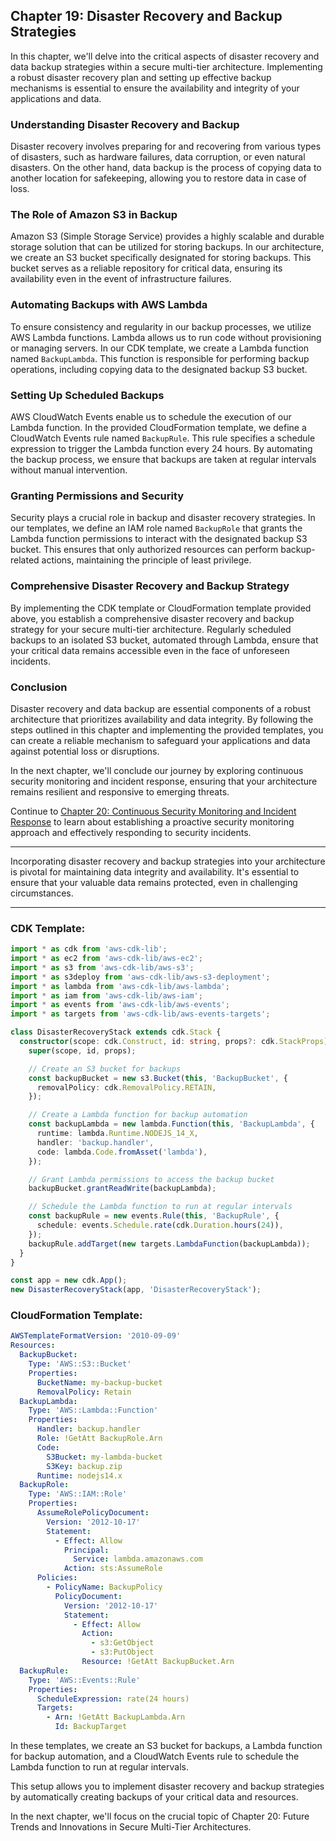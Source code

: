 ## Chapter 19: Disaster Recovery and Backup Strategies

In this chapter, we'll delve into the critical aspects of disaster recovery and data backup strategies within a secure multi-tier architecture. Implementing a robust disaster recovery plan and setting up effective backup mechanisms is essential to ensure the availability and integrity of your applications and data.

### Understanding Disaster Recovery and Backup

Disaster recovery involves preparing for and recovering from various types of disasters, such as hardware failures, data corruption, or even natural disasters. On the other hand, data backup is the process of copying data to another location for safekeeping, allowing you to restore data in case of loss.

### The Role of Amazon S3 in Backup

Amazon S3 (Simple Storage Service) provides a highly scalable and durable storage solution that can be utilized for storing backups. In our architecture, we create an S3 bucket specifically designated for storing backups. This bucket serves as a reliable repository for critical data, ensuring its availability even in the event of infrastructure failures.

### Automating Backups with AWS Lambda

To ensure consistency and regularity in our backup processes, we utilize AWS Lambda functions. Lambda allows us to run code without provisioning or managing servers. In our CDK template, we create a Lambda function named `BackupLambda`. This function is responsible for performing backup operations, including copying data to the designated backup S3 bucket.

### Setting Up Scheduled Backups

AWS CloudWatch Events enable us to schedule the execution of our Lambda function. In the provided CloudFormation template, we define a CloudWatch Events rule named `BackupRule`. This rule specifies a schedule expression to trigger the Lambda function every 24 hours. By automating the backup process, we ensure that backups are taken at regular intervals without manual intervention.

### Granting Permissions and Security

Security plays a crucial role in backup and disaster recovery strategies. In our templates, we define an IAM role named `BackupRole` that grants the Lambda function permissions to interact with the designated backup S3 bucket. This ensures that only authorized resources can perform backup-related actions, maintaining the principle of least privilege.

### Comprehensive Disaster Recovery and Backup Strategy

By implementing the CDK template or CloudFormation template provided above, you establish a comprehensive disaster recovery and backup strategy for your secure multi-tier architecture. Regularly scheduled backups to an isolated S3 bucket, automated through Lambda, ensure that your critical data remains accessible even in the face of unforeseen incidents.

### Conclusion

Disaster recovery and data backup are essential components of a robust architecture that prioritizes availability and data integrity. By following the steps outlined in this chapter and implementing the provided templates, you can create a reliable mechanism to safeguard your applications and data against potential loss or disruptions.

In the next chapter, we'll conclude our journey by exploring continuous security monitoring and incident response, ensuring that your architecture remains resilient and responsive to emerging threats.

Continue to [Chapter 20: Continuous Security Monitoring and Incident Response](link-to-chapter-20) to learn about establishing a proactive security monitoring approach and effectively responding to security incidents.

---

Incorporating disaster recovery and backup strategies into your architecture is pivotal for maintaining data integrity and availability. It's essential to ensure that your valuable data remains protected, even in challenging circumstances.

---

### CDK Template:

```typescript
import * as cdk from 'aws-cdk-lib';
import * as ec2 from 'aws-cdk-lib/aws-ec2';
import * as s3 from 'aws-cdk-lib/aws-s3';
import * as s3deploy from 'aws-cdk-lib/aws-s3-deployment';
import * as lambda from 'aws-cdk-lib/aws-lambda';
import * as iam from 'aws-cdk-lib/aws-iam';
import * as events from 'aws-cdk-lib/aws-events';
import * as targets from 'aws-cdk-lib/aws-events-targets';

class DisasterRecoveryStack extends cdk.Stack {
  constructor(scope: cdk.Construct, id: string, props?: cdk.StackProps) {
    super(scope, id, props);

    // Create an S3 bucket for backups
    const backupBucket = new s3.Bucket(this, 'BackupBucket', {
      removalPolicy: cdk.RemovalPolicy.RETAIN,
    });

    // Create a Lambda function for backup automation
    const backupLambda = new lambda.Function(this, 'BackupLambda', {
      runtime: lambda.Runtime.NODEJS_14_X,
      handler: 'backup.handler',
      code: lambda.Code.fromAsset('lambda'),
    });

    // Grant Lambda permissions to access the backup bucket
    backupBucket.grantReadWrite(backupLambda);

    // Schedule the Lambda function to run at regular intervals
    const backupRule = new events.Rule(this, 'BackupRule', {
      schedule: events.Schedule.rate(cdk.Duration.hours(24)),
    });
    backupRule.addTarget(new targets.LambdaFunction(backupLambda));
  }
}

const app = new cdk.App();
new DisasterRecoveryStack(app, 'DisasterRecoveryStack');
```

### CloudFormation Template:

```yaml
AWSTemplateFormatVersion: '2010-09-09'
Resources:
  BackupBucket:
    Type: 'AWS::S3::Bucket'
    Properties:
      BucketName: my-backup-bucket
      RemovalPolicy: Retain
  BackupLambda:
    Type: 'AWS::Lambda::Function'
    Properties:
      Handler: backup.handler
      Role: !GetAtt BackupRole.Arn
      Code:
        S3Bucket: my-lambda-bucket
        S3Key: backup.zip
      Runtime: nodejs14.x
  BackupRole:
    Type: 'AWS::IAM::Role'
    Properties:
      AssumeRolePolicyDocument:
        Version: '2012-10-17'
        Statement:
          - Effect: Allow
            Principal:
              Service: lambda.amazonaws.com
            Action: sts:AssumeRole
      Policies:
        - PolicyName: BackupPolicy
          PolicyDocument:
            Version: '2012-10-17'
            Statement:
              - Effect: Allow
                Action:
                  - s3:GetObject
                  - s3:PutObject
                Resource: !GetAtt BackupBucket.Arn
  BackupRule:
    Type: 'AWS::Events::Rule'
    Properties:
      ScheduleExpression: rate(24 hours)
      Targets:
        - Arn: !GetAtt BackupLambda.Arn
          Id: BackupTarget
```

In these templates, we create an S3 bucket for backups, a Lambda function for backup automation, and a CloudWatch Events rule to schedule the Lambda function to run at regular intervals.

This setup allows you to implement disaster recovery and backup strategies by automatically creating backups of your critical data and resources.

In the next chapter, we'll focus on the crucial topic of Chapter 20: Future Trends and Innovations in Secure Multi-Tier Architectures.